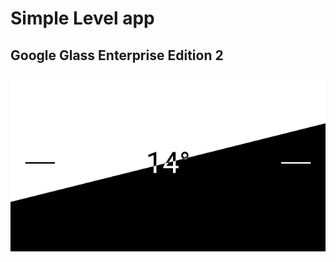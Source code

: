 # Simple Level app

## Google Glass Enterprise Edition 2

![1670858131759](image/README/1670858131759.png)
